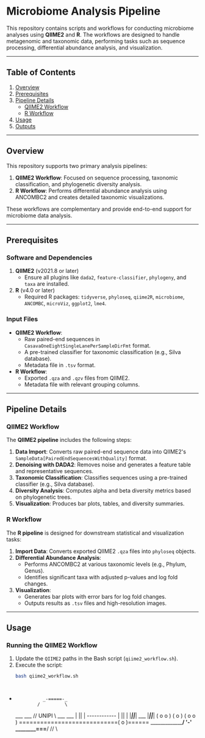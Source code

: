 # Microbiome Analysis Pipeline

This repository contains scripts and workflows for conducting microbiome analyses using **QIIME2** and **R**. The workflows are designed to handle metagenomic and taxonomic data, performing tasks such as sequence processing, differential abundance analysis, and visualization.

---

## Table of Contents
1. [Overview](#overview)
2. [Prerequisites](#prerequisites)
3. [Pipeline Details](#pipeline-details)
   - [QIIME2 Workflow](#qiime2-workflow)
   - [R Workflow](#r-workflow)
4. [Usage](#usage)
5. [Outputs](#outputs)

---

## Overview

This repository supports two primary analysis pipelines:
1. **QIIME2 Workflow**: Focused on sequence processing, taxonomic classification, and phylogenetic diversity analysis.
2. **R Workflow**: Performs differential abundance analysis using ANCOMBC2 and creates detailed taxonomic visualizations.

These workflows are complementary and provide end-to-end support for microbiome data analysis.

---

## Prerequisites

### Software and Dependencies
1. **QIIME2** (v2021.8 or later)
   - Ensure all plugins like `dada2`, `feature-classifier`, `phylogeny`, and `taxa` are installed.
2. **R** (v4.0 or later)
   - Required R packages: `tidyverse`, `phyloseq`, `qiime2R`, `microbiome`, `ANCOMBC`, `microViz`, `ggplot2`, `lme4`.

### Input Files
- **QIIME2 Workflow**:
  - Raw paired-end sequences in `CasavaOneEightSingleLanePerSampleDirFmt` format.
  - A pre-trained classifier for taxonomic classification (e.g., Silva database).
  - Metadata file in `.tsv` format.
- **R Workflow**:
  - Exported `.qza` and `.qzv` files from QIIME2.
  - Metadata file with relevant grouping columns.

---

## Pipeline Details

### QIIME2 Workflow
The **QIIME2 pipeline** includes the following steps:
1. **Data Import**: Converts raw paired-end sequence data into QIIME2's `SampleData[PairedEndSequencesWithQuality]` format.
2. **Denoising with DADA2**: Removes noise and generates a feature table and representative sequences.
3. **Taxonomic Classification**: Classifies sequences using a pre-trained classifier (e.g., Silva database).
4. **Diversity Analysis**: Computes alpha and beta diversity metrics based on phylogenetic trees.
5. **Visualization**: Produces bar plots, tables, and diversity summaries.

### R Workflow
The **R pipeline** is designed for downstream statistical and visualization tasks:
1. **Import Data**: Converts exported QIIME2 `.qza` files into `phyloseq` objects.
2. **Differential Abundance Analysis**:
   - Performs ANCOMBC2 at various taxonomic levels (e.g., Phylum, Genus).
   - Identifies significant taxa with adjusted p-values and log fold changes.
3. **Visualization**:
   - Generates bar plots with error bars for log fold changes.
   - Outputs results as `.tsv` files and high-resolution images.

---

## Usage

### Running the QIIME2 Workflow
1. Update the `QIIME2` paths in the Bash script (`qiime2_workflow.sh`).
2. Execute the script:
   ```bash
   bash qiime2_workflow.sh




-
                _-=====-_
              /         \
    ___  ___ //   UNIPI  \\ ___  ___
   |   ||   | ------------ |   ||   |
   |___||___|     ___      |___||___|
      ( o o )    ( o )        ( o o )
============================( o )======
    \_____________________/   '-'
     \________===________/
      //                 \\
